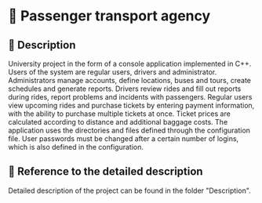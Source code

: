 # 🚌 Passenger transport agency
## 📝 Description
University project in the form of a console application implemented in C++. Users of the system are regular users, drivers and administrator. Administrators manage accounts, define locations, buses and tours, create schedules and generate reports. Drivers review rides and fill out reports during rides, report problems and incidents with passengers. Regular users view upcoming rides and purchase tickets by entering payment information, with the ability to purchase multiple tickets at once. Ticket prices are calculated according to distance and additional baggage costs. The application uses the directories and files defined through the configuration file. User passwords must be changed after a certain number of logins, which is also defined in the configuration.
## 📄 Reference to the detailed description
Detailed description of the project can be found in the folder "Description".